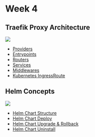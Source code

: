 # Week 4

## Traefik Proxy Architecture

![](https://doc.traefik.io/traefik/assets/img/architecture-overview.png)

- [Providers](https://doc.traefik.io/traefik/providers/overview/)
- [Entrypoints](https://doc.traefik.io/traefik/routing/entrypoints/)
- [Routers](https://doc.traefik.io/traefik/routing/routers/)
- [Services](https://doc.traefik.io/traefik/routing/services/)
- [Middlewares](https://doc.traefik.io/traefik/middlewares/overview/)
- [Kubernetes IngressRoute](https://doc.traefik.io/traefik/providers/kubernetes-crd/)

## Helm Concepts

![](https://devopscube.com/wp-content/uploads/2022/12/helm-chart.drawio.png)

- [Helm Chart Structure](https://devopscube.com/create-helm-chart/#Helm_Chart_Structure)
- [Helm Chart Deploy](https://devopscube.com/create-helm-chart/#Deploy_the_Helm_Chart)
- [Helm Chart Upgrade & Rollback](https://devopscube.com/create-helm-chart/#Helm_Upgrade_Rollback)
- [Helm Chart Uninstall](https://devopscube.com/create-helm-chart/#Uninstall_The_Helm_Release)